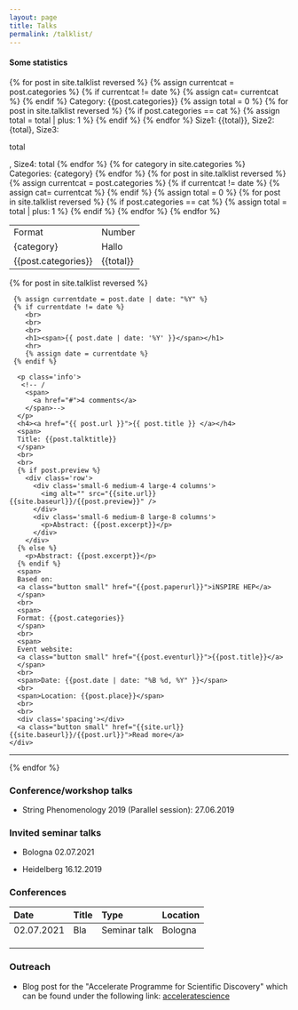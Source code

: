 ```yaml
---
layout: page
title: Talks
permalink: /talklist/
---
```




<div>
    <h4>Some statistics</h4>
    {%  for post in site.talklist reversed %}
        {% assign currentcat = post.categories %}
        {% if currentcat != date %}
           {% assign cat= currentcat %} 
        {% endif %}
        <span>
         Category: {{post.categories}}
        </span>
        {% assign total = 0 %}
        {%  for post in site.talklist reversed %}
          {% if post.categories == cat %}
           {% assign total = total | plus: 1 %}
          {% endif %}
      {% endfor %}
      <span>
       Size1: {{total}},
       Size2: {total},
       Size3: <p> total </p>,
       Size4: total
      </span>
    {% endfor %}
        <table>
            <tr>
                <td>Format</td>
                <td>Number</td>
            </tr>
            {% for category in site.categories %}
            <span>
             Categories: {category}
            </span>
                <tr>
                  <td> {category} </td>
                  <td> Hallo </td>
                </tr>
            {% endfor %}
            {%  for post in site.talklist reversed %}
                {% assign currentcat = post.categories %}
                {% if currentcat != date %}
                   {% assign cat= currentcat %} 
                {% endif %}
                {% assign total = 0 %}
                {%  for post in site.talklist reversed %}
                    {% if post.categories == cat %}
                        {% assign total = total | plus: 1 %}
                    {% endif %}
                {% endfor %}
                <tr>
                  <td> {{post.categories}} </td>
                  <td> {{total}} </td>
                </tr>
              {% endfor %}
        </table>
</div>

    

{%  for post in site.talklist reversed %}
  <div class='big mod modBlogPost no_bg'>
    <div class='content'>
    
     {% assign currentdate = post.date | date: "%Y" %}
     {% if currentdate != date %}
        <br>
        <br>
        <br>
        <h1><span>{{ post.date | date: '%Y' }}</span></h1>
        <hr>
        {% assign date = currentdate %} 
     {% endif %}

      <p class='info'>
       <!-- /
        <span>
          <a href="#">4 comments</a>
        </span>-->
      </p>
      <h4><a href="{{ post.url }}">{{ post.title }} </a></h4>
      <span>
      Title: {{post.talktitle}}
      </span>
      <br>
      <br>
      {% if post.preview %}
        <div class='row'>
          <div class='small-6 medium-4 large-4 columns'>
            <img alt="" src="{{site.url}}{{site.baseurl}}/{{post.preview}}" />
          </div>
          <div class='small-6 medium-8 large-8 columns'>
            <p>Abstract: {{post.excerpt}}</p>
          </div>
        </div>
      {% else %}
        <p>Abstract: {{post.excerpt}}</p>
      {% endif %}
      <span>
      Based on:
      <a class="button small" href="{{post.paperurl}}">iNSPIRE HEP</a>
      </span>
      <br>
      <span>
      Format: {{post.categories}}
      </span>
      <br>
      <span>
      Event website:
      <a class="button small" href="{{post.eventurl}}">{{post.title}}</a>
      </span>
      <br>
      <span>Date: {{post.date | date: "%B %d, %Y" }}</span>
      <br>
      <span>Location: {{post.place}}</span>
      <br>
      <br>
      <div class='spacing'></div>
      <a class="button small" href="{{site.url}}{{site.baseurl}}/{{post.url}}">Read more</a>
    </div>
  </div>
  <hr>
  <div class='two spacing'></div>
{% endfor %}


<div class='four spacing'></div>



### Conference/workshop talks

* String Phenomenology 2019 (Parallel session):  27.06.2019

### Invited seminar talks

* Bologna 02.07.2021

* Heidelberg 16.12.2019

### Conferences

| Date        | Title        | Type |   Location   |
|:-------------|:------------------|:------|:------|
| 02.07.2021       | Bla  | Seminar talk | Bologna |
|  |    |   |    |
|           |     |   |     |
|           |  |   |    |

### Outreach

* Blog post for the "Accelerate Programme for Scientific Discovery" which can be found under the following link: [acceleratescience](https://acceleratescience.github.io//2021/07/08/Andreas-Schachner-ML-for-string-theory) 
